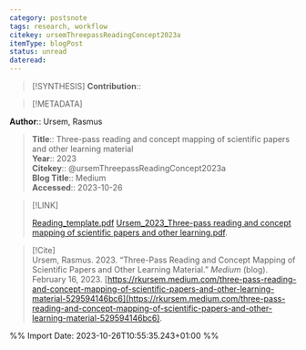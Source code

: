 ```yaml
---
category: postsnote
tags: research, workflow
citekey: ursemThreepassReadingConcept2023a
itemType: blogPost
status: unread  
dateread:  
---
```


> [!SYNTHESIS] 
>**Contribution**::

> [!METADATA]  
>
**Author**:: Ursem, Rasmus<br>
> **Title**:: Three-pass reading and concept mapping of scientific papers and other learning material    
> **Year**:: 2023     
> **Citekey**:: @ursemThreepassReadingConcept2023a    
>**Blog Title**:: Medium   
>**Accessed**:: 2023-10-26   
> 

> [!LINK] 
>
> [Reading_template.pdf](file:///Users/steven/Zotero/storage/XIVZ5CZ9/Reading_template.pdf)
> [Ursem_2023_Three-pass reading and concept mapping of scientific papers and other learning.pdf](file:///Users/steven/Library/CloudStorage/GoogleDrive-steven.golovkine@ul.ie/My%20Drive/bibliography/undefined/2023/Ursem_2023_Three-pass%20reading%20and%20concept%20mapping%20of%20scientific%20papers%20and%20other%20learning.pdf).

> [!Cite]  
> Ursem, Rasmus. 2023. “Three-Pass Reading and Concept Mapping of Scientific Papers and Other Learning Material.” _Medium_ (blog). February 16, 2023. [https://rkursem.medium.com/three-pass-reading-and-concept-mapping-of-scientific-papers-and-other-learning-material-529594146bc6](https://rkursem.medium.com/three-pass-reading-and-concept-mapping-of-scientific-papers-and-other-learning-material-529594146bc6).


%% Import Date: 2023-10-26T10:55:35.243+01:00 %%
